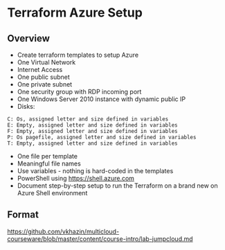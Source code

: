 # Terraform Azure Setup


## Overview

* Create terraform templates to setup Azure
* One Virtual Network
* Internet Access
* One public subnet
* One private subnet
* One security group with RDP incoming port
* One Windows Server 2010 instance with dynamic public IP
* Disks: 
```
C: Os, assigned letter and size defined in variables
E: Empty, assigned letter and size defined in variables
F: Empty, assigned letter and size defined in variables
P: Os pagefile, assigned letter and size defined in variables
T: Empty, assigned letter and size defined in variables
```
* One file per template
* Meaningful file names
* Use variables - nothing is hard-coded in the templates
* PowerShell using https://shell.azure.com
* Document step-by-step setup to run the Terraform on a brand new on Azure Shell environment

## Format

https://github.com/vkhazin/multicloud-courseware/blob/master/content/course-intro/lab-jumpcloud.md